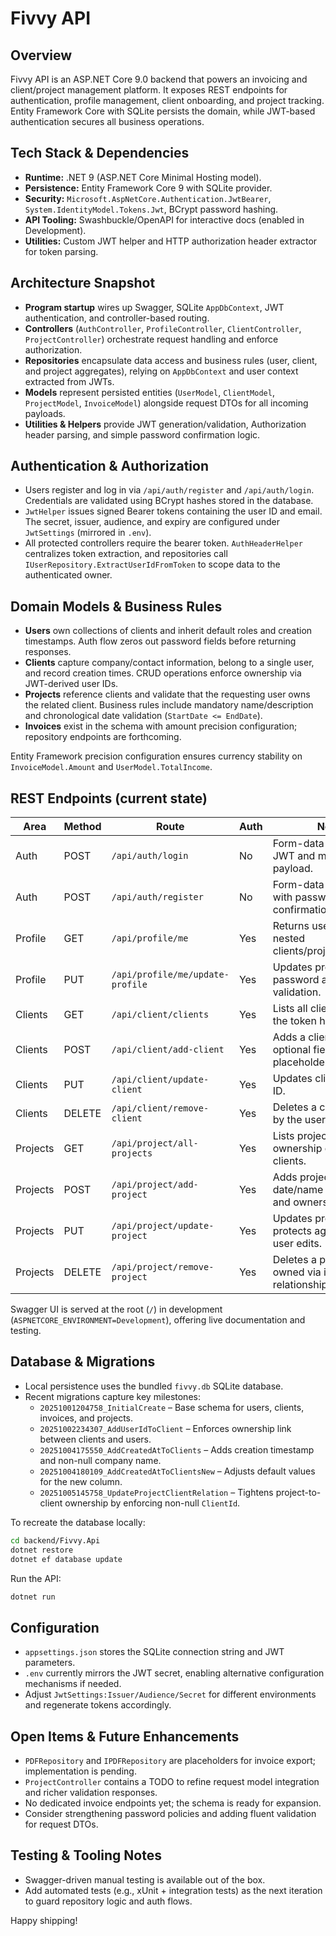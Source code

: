 # Fivvy API

## Overview
Fivvy API is an ASP.NET Core 9.0 backend that powers an invoicing and client/project management platform. It exposes REST endpoints for authentication, profile management, client onboarding, and project tracking. Entity Framework Core with SQLite persists the domain, while JWT-based authentication secures all business operations.

## Tech Stack & Dependencies
- **Runtime:** .NET 9 (ASP.NET Core Minimal Hosting model).
- **Persistence:** Entity Framework Core 9 with SQLite provider.
- **Security:** `Microsoft.AspNetCore.Authentication.JwtBearer`, `System.IdentityModel.Tokens.Jwt`, BCrypt password hashing.
- **API Tooling:** Swashbuckle/OpenAPI for interactive docs (enabled in Development).
- **Utilities:** Custom JWT helper and HTTP authorization header extractor for token parsing.

## Architecture Snapshot
- **Program startup** wires up Swagger, SQLite `AppDbContext`, JWT authentication, and controller-based routing.
- **Controllers** (`AuthController`, `ProfileController`, `ClientController`, `ProjectController`) orchestrate request handling and enforce authorization.
- **Repositories** encapsulate data access and business rules (user, client, and project aggregates), relying on `AppDbContext` and user context extracted from JWTs.
- **Models** represent persisted entities (`UserModel`, `ClientModel`, `ProjectModel`, `InvoiceModel`) alongside request DTOs for all incoming payloads.
- **Utilities & Helpers** provide JWT generation/validation, Authorization header parsing, and simple password confirmation logic.

## Authentication & Authorization
- Users register and log in via `/api/auth/register` and `/api/auth/login`. Credentials are validated using BCrypt hashes stored in the database.
- `JwtHelper` issues signed Bearer tokens containing the user ID and email. The secret, issuer, audience, and expiry are configured under `JwtSettings` (mirrored in `.env`).
- All protected controllers require the bearer token. `AuthHeaderHelper` centralizes token extraction, and repositories call `IUserRepository.ExtractUserIdFromToken` to scope data to the authenticated owner.

## Domain Models & Business Rules
- **Users** own collections of clients and inherit default roles and creation timestamps. Auth flow zeros out password fields before returning responses.
- **Clients** capture company/contact information, belong to a single user, and record creation times. CRUD operations enforce ownership via JWT-derived user IDs.
- **Projects** reference clients and validate that the requesting user owns the related client. Business rules include mandatory name/description and chronological date validation (`StartDate <= EndDate`).
- **Invoices** exist in the schema with amount precision configuration; repository endpoints are forthcoming.

Entity Framework precision configuration ensures currency stability on `InvoiceModel.Amount` and `UserModel.TotalIncome`.

## REST Endpoints (current state)
| Area | Method | Route | Auth | Notes |
| --- | --- | --- | --- | --- |
| Auth | POST | `/api/auth/login` | No | Form-data login; returns JWT and minimal user payload.
| Auth | POST | `/api/auth/register` | No | Form-data registration with password confirmation.
| Profile | GET | `/api/profile/me` | Yes | Returns user profile with nested clients/projects/invoices.
| Profile | PUT | `/api/profile/me/update-profile` | Yes | Updates profile & password after validation.
| Clients | GET | `/api/client/clients` | Yes | Lists all clients owned by the token holder.
| Clients | POST | `/api/client/add-client` | Yes | Adds a client; empty optional fields default to placeholder strings.
| Clients | PUT | `/api/client/update-client` | Yes | Updates client details by ID.
| Clients | DELETE | `/api/client/remove-client` | Yes | Deletes a client owned by the user.
| Projects | GET | `/api/project/all-projects` | Yes | Lists projects filtered by ownership of their clients.
| Projects | POST | `/api/project/add-project` | Yes | Adds project after date/name validation and ownership check.
| Projects | PUT | `/api/project/update-project` | Yes | Updates project fields; protects against cross-user edits.
| Projects | DELETE | `/api/project/remove-project` | Yes | Deletes a project if owned via its client relationship.

Swagger UI is served at the root (`/`) in development (`ASPNETCORE_ENVIRONMENT=Development`), offering live documentation and testing.

## Database & Migrations
- Local persistence uses the bundled `fivvy.db` SQLite database.
- Recent migrations capture key milestones:
  - `20251001204758_InitialCreate` – Base schema for users, clients, invoices, and projects.
  - `20251002234307_AddUserIdToClient` – Enforces ownership link between clients and users.
  - `20251004175550_AddCreatedAtToClients` – Adds creation timestamp and non-null company name.
  - `20251004180109_AddCreatedAtToClientsNew` – Adjusts default values for the new column.
  - `20251005145758_UpdateProjectClientRelation` – Tightens project-to-client ownership by enforcing non-null `ClientId`.

To recreate the database locally:
```bash
cd backend/Fivvy.Api
dotnet restore
dotnet ef database update
```

Run the API:
```bash
dotnet run
```

## Configuration
- `appsettings.json` stores the SQLite connection string and JWT parameters.
- `.env` currently mirrors the JWT secret, enabling alternative configuration mechanisms if needed.
- Adjust `JwtSettings:Issuer/Audience/Secret` for different environments and regenerate tokens accordingly.

## Open Items & Future Enhancements
- `PDFRepository` and `IPDFRepository` are placeholders for invoice export; implementation is pending.
- `ProjectController` contains a TODO to refine request model integration and richer validation responses.
- No dedicated invoice endpoints yet; the schema is ready for expansion.
- Consider strengthening password policies and adding fluent validation for request DTOs.

## Testing & Tooling Notes
- Swagger-driven manual testing is available out of the box.
- Add automated tests (e.g., xUnit + integration tests) as the next iteration to guard repository logic and auth flows.

Happy shipping!
